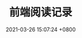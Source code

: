 ---
layout: mypost
title:  "前端阅读记录"
date:   2021-03-26 15:07:24 +0800
categories: ['前端', '阅读', ]
---